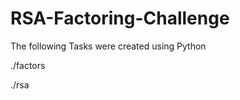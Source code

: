 # RSA-Factoring-Challenge

The following Tasks were created using Python

./factors <file>

./rsa <file>
